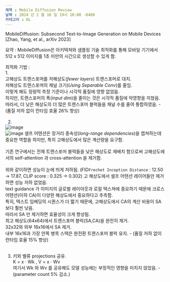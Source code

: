 ```yaml
---
제목 : Mobile Diffusion Review
날짜 : 2024 년 2 월 16 일 19시 10:00 -0400 
카테고리 : DL
---
```


MobileDiffusion: Subsecond Text-to-Image Generation on Mobile Devices [Zhao, Yang, et al., arXiv 2023]    

요약 : MobileDiffusion은 아키텍쳐와 샘플링 기술 최적화를 통해 모바일 기기에서 512 x 512 이미지를 1초 미만의 시간으로 생성할 수 있게 함.    

최적화 기법 :   
1.  
   고해상도 트랜스포머를 저해상도(_fewer layers_) 트랜스포머로 대치.<br>
   저해상도 트랜스포머의 채널 크기(_Using Separable Conv_)를 줄임.<br>
   이렇게 해도 정량적 측정 기준이나 시각적 품질에 영향 없었음.<br>
   하지만, 트랜스포머의 폭(_input dim_)을 줄이는 것은 시각적 품질에 악영향을 끼쳤음.<br>
   따라서, 더 낮은 해상도의 더 많은 트랜스포머 블럭들을 채널 수를 줄여 통합하였음. - (품질 저하 없이 런타임 효율 26% 향상)<br>    
   &nbsp;
2.   
![image](https://github.com/ShinHyun-soo/ShinHyun-soo.github.io/assets/69250097/3dfec663-b9bd-4ba6-ae9d-95eb2b7b2e6c)    
![image](https://github.com/ShinHyun-soo/ShinHyun-soo.github.io/assets/69250097/226dc21d-70e0-4b75-91da-113e24fad157)
   셀프 어텐션은 장거리 종속성(*long-range dependencies*)을 캡쳐하는데 중요한 역할을 하지만, 특히 고해상도에서 많은 계산량을 요구함.<br>    
   기존 연구에서는 전체 트랜스포머 블럭들을 낮은 해상도로 재배치 함으로써 고해상도에서의 self-attention 과 cross-attention 을 제거함.<br>    
   위와 같이하면 성능이 눈에 띄게 저하됨. (FID`Frechet Inception Distance` : 12.50 -> 17.87, CLIP score : 0.325 -> 0.302)
   고 해상도에서 셀프 어텐션 레이어들만 제거하면 성능 저하 없었음.<br>
   text guidance 가 이미지의 글로벌 레이아웃과 로컬 텍스쳐에 중요하기 때문에 크로스 어텐션(이하 CA)이 다양한 해상도에서 중요하다고 추측함.<br>
   특히, 텍스트 임베딩의 시퀀스가 더 짧기 때문에, 고해상도에서 CA의 계산 비용이 SA 보다 훨씬 낮음.<br>
   따라서 SA 만 제거하면 효율성이 크게 향상됨.<br>
   최고 해상도(64x64)에서 트랜스포머 블럭(SA,CA)을 완전히 제거.<br>
   32x32와 외부 16x16에서 SA 제거.<br>
   내부 16x16과 가장 안쪽 병목 스택은 완전환 트랜스포머 블럭 유지. - (품질 저하 없이 런타임 효율 15% 향상)<br>
   &nbsp;

3. 키와 벨류 projections 공유. <br>
   K = x · Wk , V = x · Wv<br>
   여기서 Wk 와 Wv 를 공유해도 모델 성능에는 부정적인 영향을 미치지 않았음. - (parameter count 5% 감소.)<br>